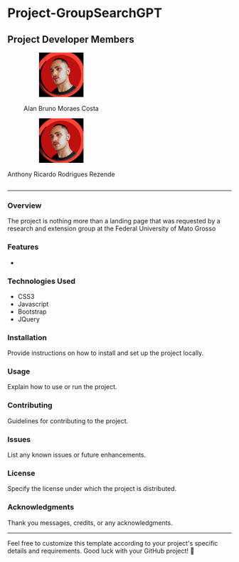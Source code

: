 # Project-GroupSearchGPT

## Project Developer Members

<div style="display:inline-block; flex-direction=row">
  <div style="flex-basis: 45%; text-align: center;">
    <img src="./ImagesMembers/anthony.jpeg" alt="Alan's Photo" width="100"/>
    <p>Alan Bruno Moraes Costa</p>
  </div>
  <div style="flex-basis: 45%; text-align: center;">
    <img src="./ImagesMembers/anthony.jpeg" alt="Anthony's Photo" width="100"/>
    <p>Anthony Ricardo Rodrigues Rezende</p>
  </div>
</div>


---

### Overview
The project is nothing more than a landing page that was requested by a research and extension group at the Federal University of Mato Grosso

### Features
- 

### Technologies Used
- CSS3
- Javascript
- Bootstrap
- JQuery

### Installation
Provide instructions on how to install and set up the project locally.

### Usage
Explain how to use or run the project.

### Contributing
Guidelines for contributing to the project.

### Issues
List any known issues or future enhancements.

### License
Specify the license under which the project is distributed.

### Acknowledgments
Thank you messages, credits, or any acknowledgments.

---

Feel free to customize this template according to your project's specific details and requirements. Good luck with your GitHub project! 🚀

